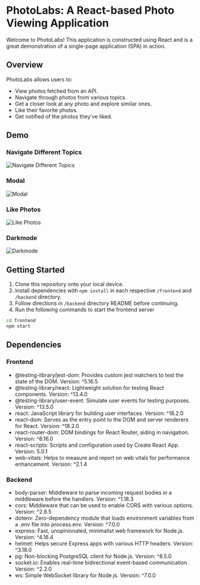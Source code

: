 # PhotoLabs: A React-based Photo Viewing Application
Welcome to PhotoLabs! This application is constructed using React and is a great demonstration of a single-page application (SPA) in action.

## Overview
PhotoLabs allows users to:

* View photos fetched from an API.
* Navigate through photos from various topics.
* Get a closer look at any photo and explore similar ones.
* Like their favorite photos.
* Get notified of the photos they've liked.

## Demo
### Navigate Different Topics
![Navigate Different Topics](https://github.com/B-Rob97/photolabs-starter/blob/main/frontend/assets/gifs/PhotoLabs-TopicNavigation.gif?raw=true)
### Modal
![Modal](https://github.com/B-Rob97/photolabs-starter/blob/main/frontend/assets/gifs/PhotoLabs-Modal.gif?raw=true)
### Like Photos
![Like Photos](https://github.com/B-Rob97/photolabs-starter/blob/main/frontend/assets/gifs/PhotoLabs-Likes.gif?raw=true)
### Darkmode
![Darkmode](https://github.com/B-Rob97/photolabs-starter/blob/main/frontend/assets/gifs/PhotoLabs-DarkMode.gif?raw=true)

## Getting Started
1. Clone this repository onto your local device.
2. Install dependencies with `npm install` in each respective `/frontend` and `/backend` directory.
3. Follow directions in `/backend` directory README before continuing.
4. Run the following commands to start the frontend server 
```sh
cd frontend
npm start
```

## Dependencies

### Frontend
* @testing-library/jest-dom: Provides custom jest matchers to test the state of the DOM.
Version: ^5.16.5
* @testing-library/react: Lightweight solution for testing React components.
Version: ^13.4.0
* @testing-library/user-event: Simulate user events for testing purposes.
Version: ^13.5.0
* react: JavaScript library for building user interfaces.
Version: ^18.2.0
* react-dom: Serves as the entry point to the DOM and server renderers for React.
Version: ^18.2.0
* react-router-dom: DOM bindings for React Router, aiding in navigation.
Version: ^6.16.0
* react-scripts: Scripts and configuration used by Create React App.
Version: 5.0.1
* web-vitals: Helps to measure and report on web vitals for performance enhancement.
Version: ^2.1.4

### Backend
* body-parser: Middleware to parse incoming request bodies in a middleware before the handlers.
Version: ^1.18.3
* cors: Middleware that can be used to enable CORS with various options.
Version: ^2.8.5
* dotenv: Zero-dependency module that loads environment variables from a .env file into process.env.
Version: ^7.0.0
* express: Fast, unopinionated, minimalist web framework for Node.js.
Version: ^4.16.4
* helmet: Helps secure Express apps with various HTTP headers.
Version: ^3.18.0
* pg: Non-blocking PostgreSQL client for Node.js.
Version: ^8.5.0
* socket.io: Enables real-time bidirectional event-based communication.
Version: ^2.2.0
* ws: Simple WebSocket library for Node.js.
Version: ^7.0.0